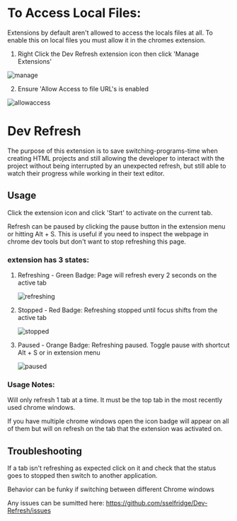 # To Access Local Files:

Extensions by default aren't allowed to access the locals files at all.  To enable this on local files you must allow it in the chromes extension.

1. Right Click the Dev Refresh extension icon then click 'Manage Extensions'

![manage](https://user-images.githubusercontent.com/44272343/62403406-c25eb880-b541-11e9-8ea0-bd7c91dbe632.png)

2. Ensure 'Allow Access to file URL's is enabled

![allowaccess](https://user-images.githubusercontent.com/44272343/62403408-c25eb880-b541-11e9-98ee-c419cc110339.png)


# Dev Refresh

The purpose of this extension is to save switching-programs-time when creating HTML projects and still allowing the developer to interact with the project without being interrupted by an unexpected refresh, but still able to watch their progress while working in their text editor.

## Usage

Click the extension icon and click 'Start' to activate on the current tab.  

Refresh can be paused by clicking the pause button in the extension menu or hitting Alt + S.  This is useful if you need to inspect the webpage in chrome dev tools but don't want to stop refreshing this page.

### extension has 3 states:

1. Refreshing - Green Badge: Page will refresh every 2 seconds on the active tab

      ![refreshing](https://user-images.githubusercontent.com/44272343/56481116-3f25c500-6472-11e9-84c4-c49a25fd497c.png)

2. Stopped - Red Badge: Refreshing stopped until focus shifts from the active tab

      ![stopped](https://user-images.githubusercontent.com/44272343/56481118-3f25c500-6472-11e9-8025-46b189bf0d3a.png)

3. Paused - Orange Badge: Refreshing paused.  Toggle pause with shortcut Alt + S or in extension menu

      ![paused](https://user-images.githubusercontent.com/44272343/56481115-3e8d2e80-6472-11e9-86db-6620ed419ea5.png)

### Usage Notes:
Will only refresh 1 tab at a time.  It must be the top tab in the most recently used chrome windows.

If you have multiple chrome windows open the icon badge will appear on all of them but will on refresh on the tab that the extension was activated on.

## Troubleshooting

If a tab isn't refreshing as expected click on it and check that the status goes to stopped then switch to another application.

Behavior can be funky if switching between different Chrome windows


Any issues can be sumitted here: https://github.com/sselfridge/Dev-Refresh/issues

